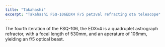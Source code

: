 ```yaml
---
title: "Takahashi"
excerpt: "Takahashi FSQ-106EDX4 F/5 petzval refracting ota telescope"
---
```


The fourth iteration of the FSQ-106, the EDXv4 is a quadruplet astrograph refractor, with a focal length of 530mm, and an aperature of 106mm, yielding an f/5 optical beast.